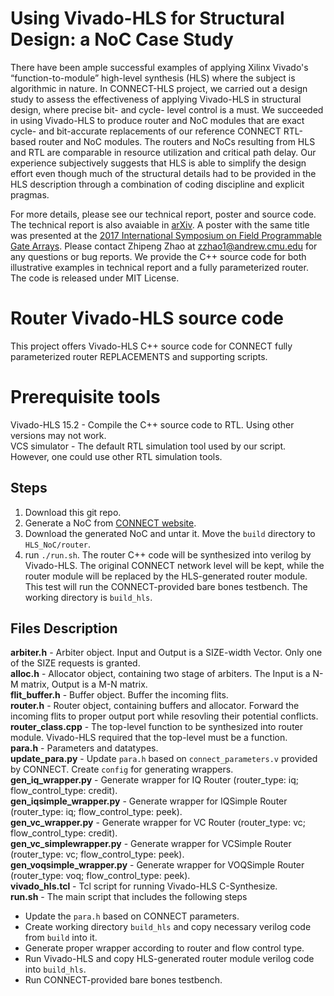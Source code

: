 # Using Vivado-HLS for Structural Design: a NoC Case Study
There have been ample successful examples of applying Xilinx Vivado's “function-to-module” high-level synthesis (HLS) where the subject is algorithmic in nature. In CONNECT-HLS project, we carried out a design study to assess the effectiveness of applying Vivado-HLS in structural design, where precise bit- and cycle- level control is a must. We succeeded in using Vivado-HLS to produce router and NoC modules that are exact cycle- and bit-accurate replacements of our reference CONNECT RTL-based router and NoC modules. The routers and NoCs resulting from HLS and RTL are comparable in resource utilization and critical path delay. Our experience subjectively suggests that HLS is able to simplify the design effort even though much of the structural details had to be provided in the HLS description through a combination of coding discipline and explicit pragmas.

For more details, please see our technical report, poster and source code. The technical report is also avaiable in [arXiv](https://arxiv.org/abs/1710.10290). A poster with the same title was presented at the [2017 International Symposium on Field Programmable Gate Arrays](https://dl.acm.org/doi/10.1145/3020078.3021772). Please contact Zhipeng Zhao at zzhao1@andrew.cmu.edu for any questions or bug reports. We provide the C++ source code for both illustrative examples in technical report and a fully parameterized router. The code is released under MIT License.

# Router Vivado-HLS source code
This project offers Vivado-HLS C++ source code for CONNECT fully parameterized router REPLACEMENTS and supporting scripts.

# Prerequisite tools
Vivado-HLS 15.2 - Compile the C++ source code to RTL. Using other versions may not work. <br />
VCS simulator - The default RTL simulation tool used by our script. However, one could use other RTL simulation tools. 

## Steps
1. Download this git repo.
2. Generate a NoC from [CONNECT website](http://users.ece.cmu.edu/~mpapamic/connect/).
3. Download the generated NoC and untar it. Move the `build` directory to `HLS_NoC/router`.
4. run `./run.sh`. The router C++ code will be synthesized into verilog by Vivado-HLS. The original CONNECT network level will be kept, while the router module will be replaced by the HLS-generated router module. This test will run the CONNECT-provided bare bones testbench. The working directory is `build_hls`.

## Files Description
**arbiter.h** - Arbiter object. Input and Output is a SIZE-width Vector. Only one of the SIZE requests is granted. <br />
**alloc.h** - Allocator object, containing two stage of arbiters. The Input is a N-M matrix, Output is a M-N matrix. <br />
**flit_buffer.h** - Buffer object. Buffer the incoming flits. <br />
**router.h** - Router object, containing buffers and allocator. Forward the incoming flits to proper output port while resovling their potential conflicts. <br />
**router_class.cpp** - The top-level function to be synthesized into router module. Vivado-HLS required that the top-level must be a function. <br />
**para.h** - Parameters and datatypes. <br />
**update_para.py** - Update `para.h` based on `connect_parameters.v` provided by CONNECT. Create `config` for generating wrappers. <br />
**gen_iq_wrapper.py** - Generate wrapper for IQ Router (router_type: iq; flow_control_type: credit). <br />
**gen_iqsimple_wrapper.py** - Generate wrapper for IQSimple Router (router_type: iq; flow_control_type: peek). <br />
**gen_vc_wrapper.py** - Generate wrapper for VC Router (router_type: vc; flow_control_type: credit). <br />
**gen_vc_simplewrapper.py** - Generate wrapper for VCSimple Router (router_type: vc; flow_control_type: peek). <br />
**gen_voqsimple_wrapper.py** - Generate wrapper for VOQSimple Router (router_type: voq; flow_control_type: peek). <br />
**vivado_hls.tcl** - Tcl script for running Vivado-HLS C-Synthesize. <br />
**run.sh** - The main script that includes the following steps
- Update the `para.h` based on CONNECT parameters. 
- Create working directory `build_hls` and copy necessary verilog code from `build` into it. 
- Generate proper wrapper according to router and flow control type. 
- Run Vivado-HLS and copy HLS-generated router module verilog code into `build_hls`. 
- Run CONNECT-provided bare bones testbench.
